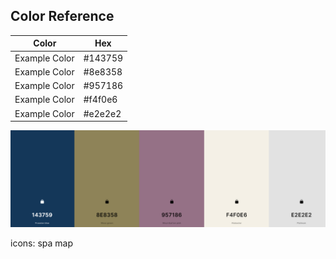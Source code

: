 ## Color Reference

| Color             | Hex                                                                |
| ----------------- | ------------------------------------------------------------------ |
| Example Color |  #143759 |
| Example Color |  #8e8358 |
| Example Color |  #957186 |
| Example Color |  #f4f0e6 |
| Example Color |  #e2e2e2 |

![Color Scheme](assets/images/palettealm.png)


icons: spa  map